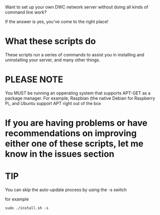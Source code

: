 Want to set up your own DWC network server without doing all kinds of command line work?

If the answer is yes, you've come to the right place!

# What these scripts do

These scripts run a series of commands to assist you in installing and uninstalling your server, and many other things.


# PLEASE NOTE

You MUST be running an opperating system that supports APT-GET as a package manager. For example, Raspbian (the native Debian for Raspberry Pi_ and Ubuntu support APT right out of the box


# If you are having problems or have recommendations on improving either one of these scripts, let me know in the issues section

# TIP

You can skip the auto-update process by using the -s switch

for example

    sudo ./install.sh -s
